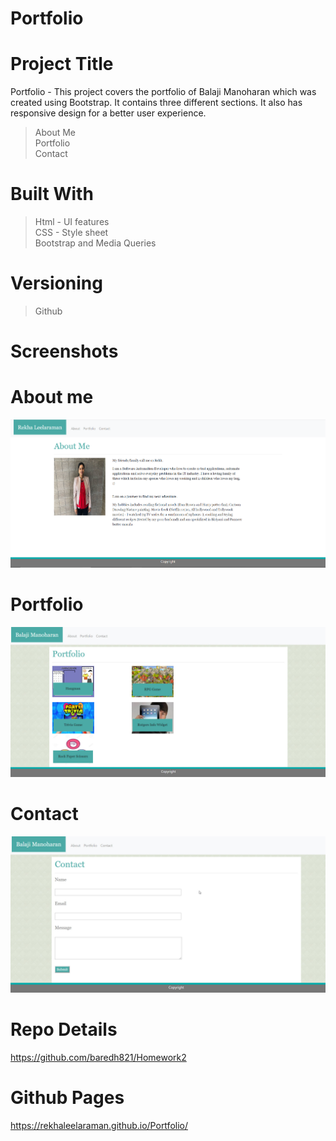 # Portfolio

# Project Title
Portfolio - This project covers the portfolio of Balaji Manoharan which was created using Bootstrap. It contains three different sections. It also has responsive design for a better user experience. 
> About Me <br>
> Portfolio <br>
> Contact <br>

# Built With
>Html - UI features <br>
>CSS - Style sheet <br>
>Bootstrap and Media Queries <br>

# Versioning 
> Github

# Screenshots

# About me

<img src = "assets/images/Rekha1.PNG">

# Portfolio

<img src = "assets/images/Portfolio.jpg">

# Contact

<img src = "assets/images/Contact.jpg">

# Repo Details 
https://github.com/baredh821/Homework2

# Github Pages
https://rekhaleelaraman.github.io/Portfolio/













